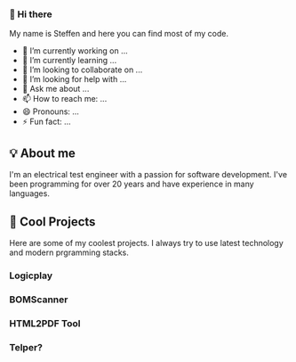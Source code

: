 ### 👋 Hi there

My name is Steffen and here you can find most of my code.

- 🔭 I’m currently working on ...
- 🌱 I’m currently learning ...
- 👯 I’m looking to collaborate on ...
- 🤔 I’m looking for help with ...
- 💬 Ask me about ...
- 📫 How to reach me: ...
- 😄 Pronouns: ...
- ⚡ Fun fact: ...

## 💡 About me

I'm an electrical test engineer with a passion for software development. I've been programming for over 20 years and have experience in many languages.

## 🚀 Cool Projects

Here are some of my coolest projects. I always try to use latest technology and modern prgramming stacks.

### Logicplay

### BOMScanner

### HTML2PDF Tool

### Telper?





<!--
**camperking/camperking** is a ✨ _special_ ✨ repository because its `README.md` (this file) appears on your GitHub profile.

Here are some ideas to get you started:

- 🔭 I’m currently working on ...
- 🌱 I’m currently learning ...
- 👯 I’m looking to collaborate on ...
- 🤔 I’m looking for help with ...
- 💬 Ask me about ...
- 📫 How to reach me: ...
- 😄 Pronouns: ...
- ⚡ Fun fact: ...
-->
